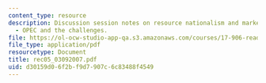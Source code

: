 ```yaml
---
content_type: resource
description: Discussion session notes on resource nationalism and market power (I)
  - OPEC and the challenges.
file: https://ol-ocw-studio-app-qa.s3.amazonaws.com/courses/17-906-reading-seminar-in-social-science-the-geopolitics-and-geoeconomics-of-global-energy-spring-2007/d30159d06f2bf9d7907c6c83488f4549_rec05_03092007.pdf
file_type: application/pdf
resourcetype: Document
title: rec05_03092007.pdf
uid: d30159d0-6f2b-f9d7-907c-6c83488f4549
---
```

